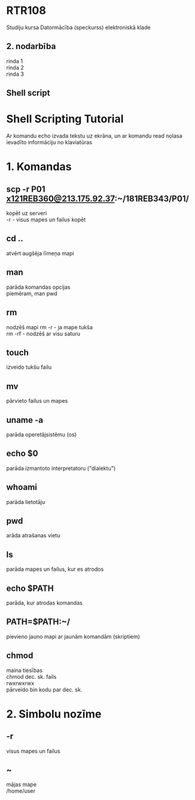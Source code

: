 # RTR108
Studiju kursa Datormācība (speckurss) elektroniskā klade

## 2. nodarbība
rinda 1  
rinda 2  
rinda 3  

## Shell script
# Shell Scripting Tutorial
Ar komandu echo izvada tekstu uz ekrāna, un ar komandu read nolasa ievadīto informāciju no klaviatūras


# 1. Komandas
## scp -r P01 x121REB360@213.175.92.37:~/181REB343/P01/
kopēt uz serveri  
-r   - visus mapes un failus kopēt

## cd ..
atvērt augšēja līmeņa mapi

## man
parāda komandas opcijas  
piemēram, man pwd

## rm
nodzēš mapi
rm -r  - ja mape tukša  
rm -rf  - nodzēš ar visu saturu

## touch
izveido tukšu failu

## mv
pārvieto failus un mapes

## uname -a
parāda operetājsistēmu (os)

## echo $0
parāda izmantoto interpretatoru ("dialektu")

## whoami
parāda lietotāju

## pwd
arāda atrašanas vietu

## ls
parāda mapes un failus, kur es atrodos

## echo $PATH
parāda, kur atrodas komandas

## PATH=$PATH:~/
pievieno jauno mapi ar jaunām komandām (skriptiem)

## chmod
maina tiesības  
chmod dec. sk. fails  
rwxrwxrwx  
pārveido bin kodu par dec. sk.
  

# 2. Simbolu nozīme
## -r
visus mapes un failus

## ~
mājas mape  
/home/user
